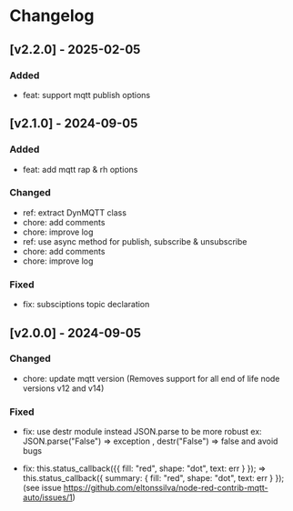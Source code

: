 # Changelog

## [v2.2.0] - 2025-02-05

### Added

* feat: support mqtt publish options

## [v2.1.0] - 2024-09-05

### Added

* feat: add mqtt rap & rh options


### Changed

* ref: extract DynMQTT class
* chore: add comments
* chore: improve log
* ref: use async method for publish, subscribe & unsubscribe
* chore: add comments
* chore: improve log

### Fixed

* fix: subsciptions topic declaration


## [v2.0.0] - 2024-09-05


### Changed

* chore: update mqtt version (Removes support for all end of life node versions v12 and v14)

### Fixed

* fix: use destr module instead JSON.parse to be more robust ex: JSON.parse("False") => exception , destr("False") => false and avoid bugs

* fix:  this.status_callback({{ fill: "red", shape: "dot", text: err } }); =>  this.status_callback({ summary: { fill: "red", shape: "dot", text: err } }); (see issue https://github.com/eltonssilva/node-red-contrib-mqtt-auto/issues/1)
